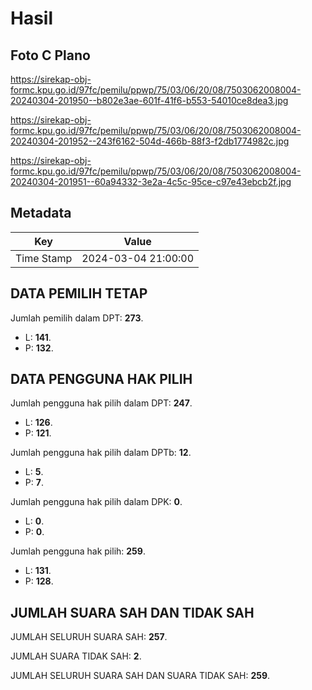 # Hasil

## Foto C Plano

https://sirekap-obj-formc.kpu.go.id/97fc/pemilu/ppwp/75/03/06/20/08/7503062008004-20240304-201950--b802e3ae-601f-41f6-b553-54010ce8dea3.jpg

https://sirekap-obj-formc.kpu.go.id/97fc/pemilu/ppwp/75/03/06/20/08/7503062008004-20240304-201952--243f6162-504d-466b-88f3-f2db1774982c.jpg

https://sirekap-obj-formc.kpu.go.id/97fc/pemilu/ppwp/75/03/06/20/08/7503062008004-20240304-201951--60a94332-3e2a-4c5c-95ce-c97e43ebcb2f.jpg


## Metadata

| Key        | Value               |
| ---------- | ------------------- |
| Time Stamp | 2024-03-04 21:00:00 |


## DATA PEMILIH TETAP

Jumlah pemilih dalam DPT: **273**.
 * L: **141**.
 * P: **132**.

## DATA PENGGUNA HAK PILIH

Jumlah pengguna hak pilih dalam DPT: **247**.
 * L: **126**.
 * P: **121**.

Jumlah pengguna hak pilih dalam DPTb: **12**.
 * L: **5**.
 * P: **7**.

Jumlah pengguna hak pilih dalam DPK: **0**.
 * L: **0**.
 * P: **0**.

Jumlah pengguna hak pilih: **259**.
 * L: **131**.
 * P: **128**.

## JUMLAH SUARA SAH DAN TIDAK SAH

JUMLAH SELURUH SUARA SAH: **257**.

JUMLAH SUARA TIDAK SAH: **2**.

JUMLAH SELURUH SUARA SAH DAN SUARA TIDAK SAH: **259**.


